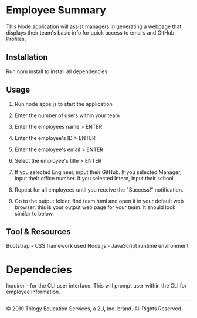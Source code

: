 # Employee Summary

This Node application will assist managers in generating a webpage that displays their team's basic info for quick access to emails and GitHub Profiles.


## Installation

Run npm install to install all dependencies

## Usage 
1. Run node apps.js to start the application

2. Enter the number of users within your team

3. Enter the employees name > ENTER

4. Enter the employee's ID > ENTER

5. Enter the employee's email > ENTER

6. Select the employee's title > ENTER

7. If you selected Engineer, input their GitHub. If you selected Manager, input   their office number. If you selected Intern, input their school

8. Repeat for all employees until you receive the "Success!" notification.

9.  Go to the output folder, find team.html and open it in your default web browser. this is your output web page for your team. It should look similar to below.

## Tool & Resources

Bootstrap - CSS framework used 
Node.js - JavaScript runtime environment 

# Dependecies 
Inquirer - for the CLI user interface. This will prompt user within the CLI for employee information.

- - -
© 2019 Trilogy Education Services, a 2U, Inc. brand. All Rights Reserved.
